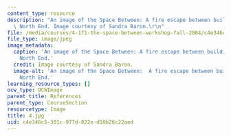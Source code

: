```yaml
---
content_type: resource
description: "An image of the Space Between: A fire escape between buildings in Boston's\
  \ North End. Image courtesy of Sandra Baron.\r\n"
file: /media/courses/4-171-the-space-between-workshop-fall-2004/c4e346c5301c977d822ed10b26c22aed_4.jpg
file_type: image/jpeg
image_metadata:
  caption: 'An image of the Space Between: A fire escape between buildings in Boston''s
    North End.'
  credit: Image courtesy of Sandra Baron.
  image-alt: 'An image of the Space Between:  A fire escape between buildings in Boston''s
    North End.'
learning_resource_types: []
ocw_type: OCWImage
parent_title: References
parent_type: CourseSection
resourcetype: Image
title: 4.jpg
uid: c4e346c5-301c-977d-822e-d10b26c22aed
---
```

